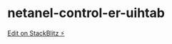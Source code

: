 # netanel-control-er-uihtab

[Edit on StackBlitz ⚡️](https://stackblitz.com/edit/netanel-control-er-uihtab)
